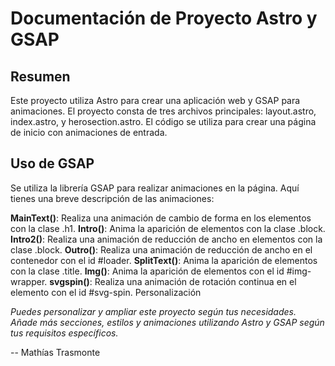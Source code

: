 # **Documentación de Proyecto Astro y GSAP**



## **Resumen**

Este proyecto utiliza Astro para crear una aplicación web y GSAP para animaciones. El proyecto consta de tres archivos principales: layout.astro, index.astro, y herosection.astro. El código se utiliza para crear una página de inicio con animaciones de entrada.

## Uso de GSAP

Se utiliza la librería GSAP para realizar animaciones en la página. Aquí tienes una breve descripción de las animaciones:

**MainText()**: Realiza una animación de cambio de forma en los elementos con la clase .h1.
**Intro()**: Anima la aparición de elementos con la clase .block.
**Intro2()**: Realiza una animación de reducción de ancho en elementos con la clase .block.
**Outro()**: Realiza una animación de reducción de ancho en el contenedor con el id #loader.
**SplitText()**: Anima la aparición de elementos con la clase .title.
**Img()**: Anima la aparición de elementos con el id #img-wrapper.
**svgspin()**: Realiza una animación de rotación continua en el elemento con el id #svg-spin.
Personalización

*Puedes personalizar y ampliar este proyecto según tus necesidades. Añade más secciones, estilos y animaciones utilizando Astro y GSAP según tus requisitos específicos.*


-- Mathías Trasmonte
